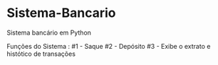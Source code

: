 # Sistema-Bancario
Sistema bancário em Python

Funções do Sistema : 
#1 - Saque
#2 - Depósito
#3 - Exibe o extrato e histótico de transações
